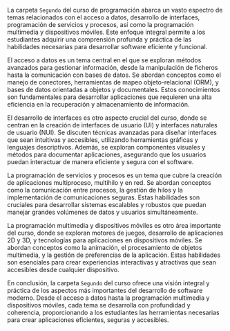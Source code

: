 La carpeta `Segundo` del curso de programación abarca un vasto espectro de temas relacionados con el acceso a datos, desarrollo de interfaces, programación de servicios y procesos, así como la programación multimedia y dispositivos móviles. Este enfoque integral permite a los estudiantes adquirir una comprensión profunda y práctica de las habilidades necesarias para desarrollar software eficiente y funcional.

El acceso a datos es un tema central en el que se exploran métodos avanzados para gestionar información, desde la manipulación de ficheros hasta la comunicación con bases de datos. Se abordan conceptos como el manejo de conectores, herramientas de mapeo objeto-relacional (ORM), y bases de datos orientadas a objetos y documentales. Estos conocimientos son fundamentales para desarrollar aplicaciones que requieren una alta eficiencia en la recuperación y almacenamiento de información.

El desarrollo de interfaces es otro aspecto crucial del curso, donde se centran en la creación de interfaces de usuario (UI) y interfaces naturales de usuario (NUI). Se discuten técnicas avanzadas para diseñar interfaces que sean intuitivas y accesibles, utilizando herramientas gráficas y lenguajes descriptivos. Además, se exploran componentes visuales y métodos para documentar aplicaciones, asegurando que los usuarios puedan interactuar de manera eficiente y segura con el software.

La programación de servicios y procesos es un tema que cubre la creación de aplicaciones multiproceso, multihilo y en red. Se abordan conceptos como la comunicación entre procesos, la gestión de hilos y la implementación de comunicaciones seguras. Estas habilidades son cruciales para desarrollar sistemas escalables y robustos que puedan manejar grandes volúmenes de datos y usuarios simultáneamente.

La programación multimedia y dispositivos móviles es otro área importante del curso, donde se exploran motores de juegos, desarrollo de aplicaciones 2D y 3D, y tecnologías para aplicaciones en dispositivos móviles. Se abordan conceptos como la animación, el procesamiento de objetos multimedia, y la gestión de preferencias de la aplicación. Estas habilidades son esenciales para crear experiencias interactivas y atractivas que sean accesibles desde cualquier dispositivo.

En conclusión, la carpeta `Segundo` del curso ofrece una visión integral y práctica de los aspectos más importantes del desarrollo de software moderno. Desde el acceso a datos hasta la programación multimedia y dispositivos móviles, cada tema se desarrolla con profundidad y coherencia, proporcionando a los estudiantes las herramientas necesarias para crear aplicaciones eficientes, seguras y accesibles.
